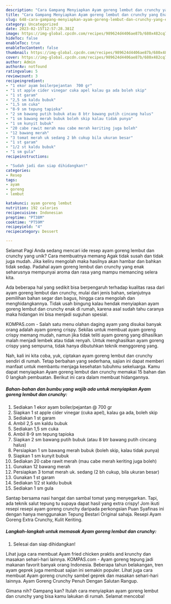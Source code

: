 ```yaml
---
description: "Cara Gampang Menyiapkan Ayam goreng lembut dan crunchy yang Enak"
title: "Cara Gampang Menyiapkan Ayam goreng lembut dan crunchy yang Enak"
slug: 648-cara-gampang-menyiapkan-ayam-goreng-lembut-dan-crunchy-yang-enak
category: Uncategorized
date: 2023-02-15T12:57:28.381Z
image: https://img-global.cpcdn.com/recipes/989624d4406ae87b/680x482cq70/ayam-goreng-lembut-dan-crunchy-foto-resep-utama.jpg
hideToc: false
enableToc: true
enableTocContent: false
thumbnail: https://img-global.cpcdn.com/recipes/989624d4406ae87b/680x482cq70/ayam-goreng-lembut-dan-crunchy-foto-resep-utama.jpg
cover: https://img-global.cpcdn.com/recipes/989624d4406ae87b/680x482cq70/ayam-goreng-lembut-dan-crunchy-foto-resep-utama.jpg
author: Admin
authorAv: notfound
ratingvalue: 5
reviewcount: 3
recipeingredient:
- "1 ekor ayam boilerpejantan  700 gr"
- "1 st apple cider vinegar cuka apel kalau ga ada boleh skip"
- "1 st garam"
- "2,5 sm kaldu bubuk"
- "1,5 sm cuka"
- "8-9 sm tepung tapioka"
- "2 sm bawang putih bubuk atau 8 btr bawang putih cincang halus"
- "1 sm bawang merah bubuk boleh skip kalau tidak punya"
- "1 sm kunyit bubuk"
- "20 cabe rawit merah mau cabe merah keriting juga boleh"
- "12 bawang merah"
- "3 tomat merah uk sedang 2 bh cukup bila ukuran besar"
- "1 st garam"
- "1/2 st kaldu bubuk"
- "1 sm gula"
recipeinstructions:

- "Sudah jadi dan siap dihidangkan!"
categories:
- Resep
tags:
- ayam
- goreng
- lembut

katakunci: ayam goreng lembut 
nutrition: 192 calories
recipecuisine: Indonesian
preptime: "PT38M"
cooktime: "PT59M"
recipeyield: "4"
recipecategory: Dessert

---
```



Selamat Pagi Anda sedang mencari ide resep ayam goreng lembut dan crunchy yang unik? Cara membuatnya memang Agak tidak susah dan tidak juga mudah. Jika keliru mengolah maka hasilnya akan hambar dan bahkan tidak sedap. Padahal ayam goreng lembut dan crunchy yang enak seharusnya mempunyai aroma dan rasa yang mampu memancing selera kita.


Ada beberapa hal yang sedikit bisa berpengaruh terhadap kualitas rasa dari ayam goreng lembut dan crunchy, mulai dari jenis bahan, selanjutnya pemilihan bahan segar dan bagus, hingga cara mengolah dan menghidangkannya. Tidak usah bingung kalau hendak menyiapkan ayam goreng lembut dan crunchy enak di rumah, karena asal sudah tahu caranya maka hidangan ini bisa menjadi suguhan spesial.

KOMPAS.com - Salah satu menu olahan daging ayam yang disukai banyak orang adalah ayam goreng crispy. Sekilas untuk membuat ayam goreng crispy memang mudah, namun jika tidak teliti ayam goreng yang dihasilkan malah menjadi lembek atau tidak renyah. Untuk menghasilkan ayam goreng crispy yang sempurna, tidak hanya dibutuhkan teknik menggoreng yang.


Nah, kali ini kita coba, yuk, ciptakan ayam goreng lembut dan crunchy sendiri di rumah. Tetap berbahan yang sederhana, sajian ini dapat memberi manfaat untuk membantu menjaga kesehatan tubuhmu sekeluarga. Kamu dapat menyiapkan Ayam goreng lembut dan crunchy memakai 15 bahan dan 0 langkah pembuatan. Berikut ini cara dalam membuat hidangannya.

<!--inarticleads1-->

##### Bahan-bahan dan bumbu yang wajib ada untuk menyiapkan Ayam goreng lembut dan crunchy:

1. Sediakan 1 ekor ayam boiler/pejantan @ 700 gr
1. Siapkan 1 st apple cider vinegar (cuka apel), kalau ga ada, boleh skip
1. Sediakan 1 st garam
1. Ambil 2,5 sm kaldu bubuk
1. Sediakan 1,5 sm cuka
1. Ambil 8-9 sm tepung tapioka
1. Siapkan 2 sm bawang putih bubuk (atau 8 btr bawang putih cincang halus)
1. Persiapkan 1 sm bawang merah bubuk (boleh skip, kalau tidak punya)
1. Siapkan 1 sm kunyit bubuk
1. Sediakan 20 cabe rawit merah (mau cabe merah keriting juga boleh)
1. Gunakan 12 bawang merah
1. Persiapkan 3 tomat merah uk. sedang (2 bh cukup, bila ukuran besar)
1. Gunakan 1 st garam
1. Sediakan 1/2 st kaldu bubuk
1. Sediakan 1 sm gula


Santap bersama nasi hangat dan sambal tomat yang menyegarkan. Tapi, ada teknik salut tepung tu supaya dapat hasil yang extra crispy! Jom ikuti resepi resepi ayam goreng crunchy daripada perkongsian Puan Syafinas ini dengan hanya menggunakan Tepung Bestari Original sahaja. Resepi Ayam Goreng Extra Crunchy, Kulit Keriting. 

<!--inarticleads2-->

##### Langkah-langkah untuk memasak Ayam goreng lembut dan crunchy:


1. Selesai dan siap dihidangkan!

Lihat juga cara membuat Ayam fried chicken praktis and krunchy dan masakan sehari-hari lainnya. KOMPAS.com - Ayam goreng tepung jadi makanan favorit banyak orang Indonesia. Beberapa tahun belakangan, tren ayam geprek juga membuat sajian ini semakin populer. Lihat juga cara membuat Ayam goreng crunchy sambel geprek dan masakan sehari-hari lainnya. Ayam Goreng Crunchy Penuh Dengan Salutan Rangup. 

Gimana nih? Gampang kan? Itulah cara menyiapkan ayam goreng lembut dan crunchy yang bisa kamu lakukan di rumah. Selamat mencoba!
